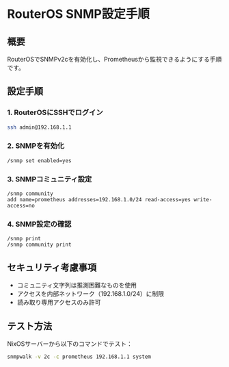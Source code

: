 # RouterOS SNMP設定手順

## 概要
RouterOSでSNMPv2cを有効化し、Prometheusから監視できるようにする手順です。

## 設定手順

### 1. RouterOSにSSHでログイン
```bash
ssh admin@192.168.1.1
```

### 2. SNMPを有効化
```routeros
/snmp set enabled=yes
```

### 3. SNMPコミュニティ設定
```routeros
/snmp community
add name=prometheus addresses=192.168.1.0/24 read-access=yes write-access=no
```

### 4. SNMP設定の確認
```routeros
/snmp print
/snmp community print
```

## セキュリティ考慮事項
- コミュニティ文字列は推測困難なものを使用
- アクセスを内部ネットワーク（192.168.1.0/24）に制限
- 読み取り専用アクセスのみ許可

## テスト方法
NixOSサーバーから以下のコマンドでテスト：
```bash
snmpwalk -v 2c -c prometheus 192.168.1.1 system
```